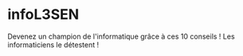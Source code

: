# infoL3SEN
Devenez un champion de l'informatique grâce à ces 10 conseils ! Les informaticiens le détestent !
